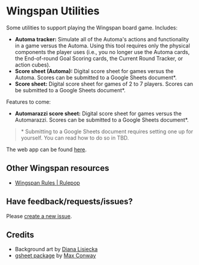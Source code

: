 # Wingspan Utilities

Some utilities to support playing the Wingspan board game. Includes:

- **Automa tracker:** Simulate all of the Automa's actions and functionality in a game versus the Automa. Using this tool requires only the physical components the player uses (i.e., you no longer use the Automa cards, the End-of-round Goal Scoring cards, the Current Round Tracker, or action cubes).
- **Score sheet (Automa):** Digital score sheet for games versus the Automa. Scores can be submitted to a Google Sheets document*.
- **Score sheet:** Digital score sheet for games of 2 to 7 players. Scores can be submitted to a Google Sheets document*.

Features to come:

- **Automarazzi score sheet:** Digital score sheet for games versus the Automarazzi. Scores can be submitted to a Google Sheets document*.

> \* Submitting to a Google Sheets document requires setting one up for yourself. You can read how to do so in TBD.

The web app can be found [here](https://wingspan-utilities-vd2qp.ondigitalocean.app/).

## Other Wingspan resources

- [Wingspan Rules | Rulepop](https://wingspan.rulepop.com/)

## Have feedback/requests/issues?

Please [create a new issue](https://github.com/NoahBolohan/wingspan-utilities/issues/new?template=Blank+issue).

## Credits

- Background art by [Diana Lisiecka](https://www.artstation.com/dianalisiecka)
- [gsheet package](https://github.com/maxconway/gsheet) by [Max Conway](https://github.com/maxconway)

